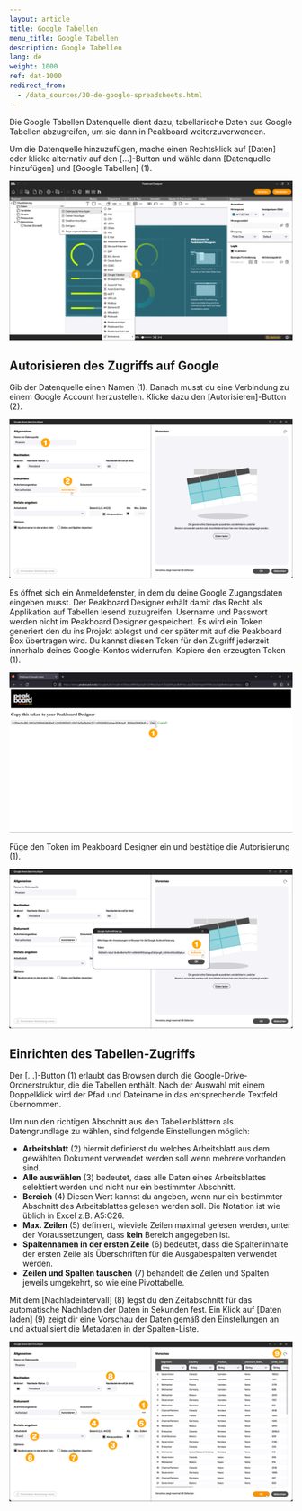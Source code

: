 ```yaml
---
layout: article
title: Google Tabellen
menu_title: Google Tabellen
description: Google Tabellen
lang: de
weight: 1000
ref: dat-1000
redirect_from:
  - /data_sources/30-de-google-spreadsheets.html
---
```


Die Google Tabellen Datenquelle dient dazu, tabellarische Daten aus Google Tabellen abzugreifen, um sie dann in Peakboard weiterzuverwenden.

Um die Datenquelle hinzuzufügen, mache einen Rechtsklick auf [Daten] oder klicke alternativ auf den [...]-Button und wähle dann [Datenquelle hinzufügen] und [Google Tabellen] (1).

![Datenquelle hinzufügen](/assets/images/data-sources/google/de_google-01.png)

## Autorisieren des Zugriffs auf Google

Gib der Datenquelle einen Namen (1). Danach musst du eine Verbindung zu einem Google Account herzustellen.
Klicke dazu den [Autorisieren]-Button (2).

![Google autorisieren](/assets/images/data-sources/google/de_google-02.png)

Es öffnet sich ein Anmeldefenster, in dem du deine Google Zugangsdaten eingeben musst. Der Peakboard Designer erhält damit das Recht als Applikation auf Tabellen lesend zuzugreifen. Username und Passwort werden nicht im Peakboard Designer gespeichert. Es wird ein Token generiert den du ins Projekt ablegst und der später mit auf die Peakboard Box übertragen wird. Du kannst diesen Token für den Zugriff jederzeit innerhalb deines Google-Kontos widerrufen. Kopiere den erzeugten Token (1).

![Token kopieren](/assets/images/data-sources/google/de_google-03.png)

Füge den Token im Peakboard Designer ein und bestätige die Autorisierung (1).

![Token einfügen](/assets/images/data-sources/google/de_google-04.png)

## Einrichten des Tabellen-Zugriffs

Der [...]-Button (1) erlaubt das Browsen durch die Google-Drive-Ordnerstruktur, die die Tabellen enthält.
Nach der Auswahl mit einem Doppelklick wird der Pfad und Dateiname in das entsprechende Textfeld übernommen.

Um nun den richtigen Abschnitt aus den Tabellenblättern als Datengrundlage zu wählen, sind folgende Einstellungen möglich:

* **Arbeitsblatt** (2) hiermit definierst du welches Arbeitsblatt aus dem gewählten Dokument verwendet werden soll wenn mehrere vorhanden sind.
* **Alle auswählen** (3) bedeutet, dass alle Daten eines Arbeitsblattes selektiert werden und nicht nur ein bestimmter Abschnitt.
* **Bereich** (4) Diesen Wert kannst du angeben, wenn nur ein bestimmter Abschnitt des Arbeitsblattes gelesen werden soll. Die Notation ist wie üblich in Excel z.B. A5:C26.
* **Max. Zeilen** (5) definiert, wieviele Zeilen maximal gelesen werden, unter der Voraussetzungen, dass **kein** Bereich angegeben ist.
* **Spaltennamen in der ersten Zeile** (6) bedeutet, dass die Spalteninhalte der ersten Zeile als Überschriften für die Ausgabespalten verwendet werden.
* **Zeilen und Spalten tauschen** (7) behandelt die Zeilen und Spalten jeweils umgekehrt, so wie eine Pivottabelle.

Mit dem [Nachladeintervall] (8) legst du den Zeitabschnitt für das automatische Nachladen der Daten in Sekunden fest.
Ein Klick auf [Daten laden] (9) zeigt dir eine Vorschau der Daten gemäß den Einstellungen an und aktualisiert die Metadaten in der Spalten-Liste.

![Zugriff einrichten](/assets/images/data-sources/google/de_google-05.png)
